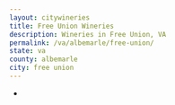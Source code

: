 ```yaml
---
layout: citywineries
title: Free Union Wineries
description: Wineries in Free Union, VA
permalink: /va/albemarle/free-union/
state: va
county: albemarle
city: free union
---
```

-
